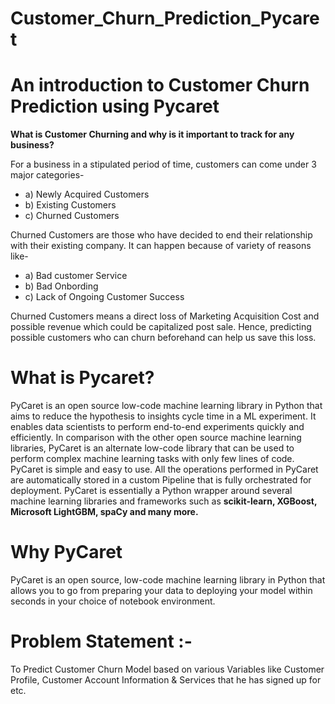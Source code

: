 # Customer_Churn_Prediction_Pycaret

# An introduction to Customer Churn Prediction using Pycaret

**What is Customer Churning and why is it important to track for any business?**

For a business in a stipulated period of time, customers can come under 3 major categories-

- a) Newly Acquired Customers
- b) Existing Customers
- c) Churned Customers

Churned Customers are those who have decided to end their relationship with their existing company. It can happen because of variety of reasons like-

- a) Bad customer Service
- b) Bad Onbording
- c) Lack of Ongoing Customer Success


Churned Customers means a direct loss of Marketing Acquisition Cost and possible revenue which could be capitalized post sale. Hence, predicting possible customers who can churn beforehand can help us save this loss.


# What is Pycaret?

PyCaret is an open source low-code machine learning library in Python that aims to reduce the hypothesis to insights cycle time in a ML experiment. It enables data scientists to perform end-to-end experiments quickly and efficiently. In comparison with the other open source machine learning libraries, PyCaret is an alternate low-code library that can be used to perform complex machine learning tasks with only few lines of code. PyCaret is simple and easy to use. All the operations performed in PyCaret are automatically stored in a custom Pipeline that is fully orchestrated for deployment. PyCaret is essentially a Python wrapper around several machine learning libraries and frameworks such as **scikit-learn, XGBoost, Microsoft LightGBM, spaCy and many more.** 

# Why PyCaret

PyCaret is an open source, low-code machine learning library in Python that allows you to go from preparing your data to deploying your model within seconds in your choice of notebook environment.

# Problem Statement :-

To Predict Customer Churn Model based on various Variables like Customer Profile, Customer Account Information & Services that he has signed up for etc.

